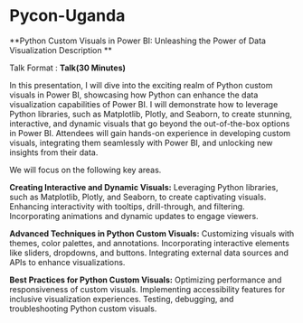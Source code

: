 # Pycon-Uganda
**Python Custom Visuals in Power BI: Unleashing the Power of Data Visualization Description **

Talk Format : **Talk(30 Minutes)**

In this presentation, I will dive into the exciting realm of Python custom visuals in Power BI, showcasing how Python can enhance the data visualization capabilities of Power BI. I will demonstrate how to leverage Python libraries, such as Matplotlib, Plotly, and Seaborn, to create stunning, interactive, and dynamic visuals that go beyond the out-of-the-box options in Power BI. Attendees will gain hands-on experience in developing custom visuals, integrating them seamlessly with Power BI, and unlocking new insights from their data.

We will focus on the following key areas.

**Creating Interactive and Dynamic Visuals:**
Leveraging Python libraries, such as Matplotlib, Plotly, and Seaborn, to create captivating visuals. Enhancing interactivity with tooltips, drill-through, and filtering. Incorporating animations and dynamic updates to engage viewers.

**Advanced Techniques in Python Custom Visuals:**
Customizing visuals with themes, color palettes, and annotations. Incorporating interactive elements like sliders, dropdowns, and buttons. Integrating external data sources and APIs to enhance visualizations.

**Best Practices for Python Custom Visuals:**
Optimizing performance and responsiveness of custom visuals. Implementing accessibility features for inclusive visualization experiences. Testing, debugging, and troubleshooting Python custom visuals.
